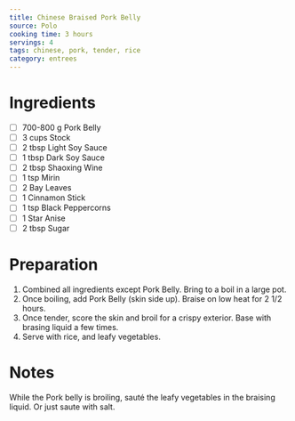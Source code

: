 ```yaml
---
title: Chinese Braised Pork Belly
source: Polo
cooking time: 3 hours
servings: 4
tags: chinese, pork, tender, rice
category: entrees
---
```


Ingredients
===========

* [ ] 700-800 g Pork Belly
* [ ] 3 cups Stock
* [ ] 2 tbsp Light Soy Sauce
* [ ] 1 tbsp Dark Soy Sauce
* [ ] 2 tbsp Shaoxing Wine
* [ ] 1 tsp Mirin
* [ ] 2 Bay Leaves
* [ ] 1 Cinnamon Stick
* [ ] 1 tsp Black Peppercorns
* [ ] 1 Star Anise
* [ ] 2 tbsp Sugar

Preparation
===========
1. Combined all ingredients except Pork Belly. Bring to a boil in a large pot.
2. Once boiling, add Pork Belly (skin side up). Braise on low heat for 2 1/2 hours.
3. Once tender, score the skin and broil for a crispy exterior. Base with brasing liquid a few times.
4. Serve with rice, and leafy vegetables.

Notes
=====

While the Pork belly is broiling, sauté the leafy vegetables in the braising liquid. Or just saute with salt.
